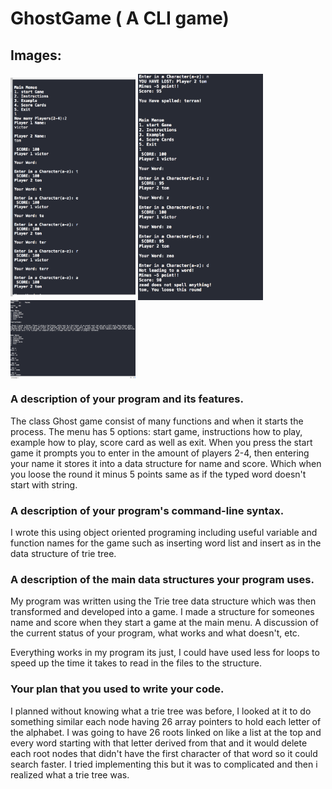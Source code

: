 # GhostGame ( A CLI game)



## Images:


<img src="https://github.com/ByVictorrr/GhostGame/blob/master/images/screenshot2.png" alt="screenshot1" width="200px" align="middle"/>
<img src="https://github.com/ByVictorrr/GhostGame/blob/master/images/screenshot1.png" alt="screenshot2" width="200px"align="middle"/>
<img src="https://github.com/ByVictorrr/GhostGame/blob/master/images/screenshot3.png" alt="screenshot3" width="200px" align="middle"/>


### A description of your program and its features.

The class Ghost game consist of many functions and when it starts the process. The menu has 5 options: start game, instructions how to play, example how to play, score card as well as exit. When you press the start game it prompts you to enter in the amount of players 2-4, then entering your name it stores it into a data structure for name and score. Which when you loose the round it minus 5 points same as if the typed word doesn't start with string.

### A description of your program's command-line syntax.
I wrote this using object oriented programing including useful variable and function names for the game such as inserting word list and insert as in the data structure of trie tree. 

### A description of the main data structures your program uses.

My program was written using the Trie tree data structure which was then transformed and developed into a game. I made a structure for someones name and score when they start a game at the main menu.
A discussion of the current status of your program, what works and what doesn't, etc.

Everything works in my program its just, I could have used less for loops to speed up the time it takes to read in the files to the structure.

### Your plan that you used to write your code.

I planned without knowing what a trie tree was before, I looked at it to do something similar each node having 26 array pointers to hold each letter of the alphabet. I was going to have 26 roots linked on like a list at the top and every word starting with that letter derived from that and it would delete each root nodes that didn't have the first character of that word so it could search faster. I tried implementing this but it was to complicated and then i realized what a trie tree was.
